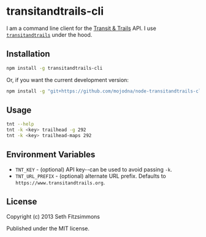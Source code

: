 # transitandtrails-cli

I am a command line client for the [Transit
& Trails](http://www.transitandtrails.org/) API. I use
[`transitandtrails`](https://github.com/mojodna/node-transitandtrails) under
the hood.

## Installation

```bash
npm install -g transitandtrails-cli
```

Or, if you want the current development version:

```bash
npm install -g "git+https://github.com/mojodna/node-transitandtrails-cli"
```

## Usage

```bash
tnt --help
tnt -k <key> trailhead -g 292
tnt -k <key> trailhead-maps 292
```

## Environment Variables

* `TNT_KEY` - (optional) API key--can be used to avoid passing `-k`.
* `TNT_URL_PREFIX` - (optional) alternate URL prefix. Defaults to
  `https://www.transitandtrails.org`.

## License

Copyright (c) 2013 Seth Fitzsimmons

Published under the MIT license.
